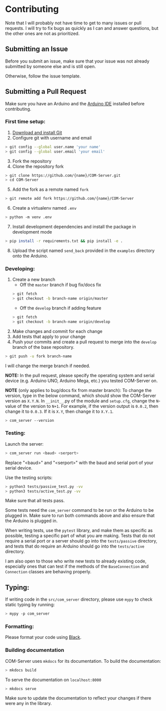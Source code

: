 # Contributing

Note that I will probably not have time to get to many issues or pull requests. I will try to fix bugs as quickly as I can and answer questions, but the other ones are not as prioritized.

## Submitting an Issue

Before you submit an issue, make sure that your issue was not already submitted by someone else and is still open.

Otherwise, follow the issue template.

## Submitting a Pull Request

Make sure you have an Arduino and the [Arduino IDE](https://www.arduino.cc/en/software) installed before contributing.

### First time setup:

1. [Download and install Git](https://git-scm.com/downloads)
2. Configure git with username and email
```sh
> git config --global user.name 'your name'
> git config --global user.email 'your email'
```
3. Fork the repository
4. Clone the repository fork
```sh
> git clone https://github.com/{name}/COM-Server.git
> cd COM-Server
```
5. Add the fork as a remote named `fork`
```sh
> git remote add fork https://github.com/{name}/COM-Server 
```
6. Create a virtualenv named `.env`
```sh
> python -m venv .env
```
7. Install development dependencies and install the package in development mode
```sh
> pip install -r requirements.txt && pip install -e .
```
8. Upload the script named `send_back` provided in the `examples` directory onto the Arduino.

### Developing:

1. Create a new branch  
    * Off the `master` branch if bug fix/docs fix
    ```sh
    > git fetch
    > git checkout -b branch-name origin/master
    ```
    * Off the `develop` branch if adding feature
    ```sh
    > git fetch
    > git checkout -b branch-name origin/develop
    ```
2. Make changes and commit for each change
3. Add tests that apply to your change
4. Push your commits and create a pull request to merge into the `develop` branch of the base repository.
```sh
> git push -u fork branch-name
```
I will change the merge branch if needed.

**NOTE:** In the pull request, please specify the operating system and serial device (e.g. Arduino UNO, Arduino Mega, etc.) you tested COM-Server on.

**NOTE** (only applies to bug/docs fix from master branch): To change the version, type in the below command, which should show the COM-Server version as `X.Y.N`. In `__init__`.py of the module and `setup.cfg`, change the `N`-value of the version to `N+1`. For example, if the version output is `0.0.2`, then change it to `0.0.3`. If it is `X.Y`, then change it to `X.Y.1`.

```sh
> com_server --version
```


### Testing:

Launch the server:
```sh
> com_server run <baud> <serport>
```

Replace "&lt;baud&gt;" and "&lt;serport&gt;" with the baud and serial port of your serial device.

Use the testing scripts:
```sh
> python3 tests/passive_test.py -vv
> python3 tests/active_test.py -vv
```

Make sure that all tests pass.

Some tests need the `com_server` command to be run or the Arduino to be plugged in. Make sure to run both commands above and also ensure that the Arduino is plugged in.

When writing tests, use the `pytest` library, and make them as specific as possible, testing a specific part of what you are making. Tests that do not require a serial port or a server should go into the `tests/passive` directory, and tests that do require an Arduino should go into the `tests/active` directory.

I am also open to those who write new tests to already existing code, especially ones that can test if the methods of the `BaseConnection` and `Connection` classes are behaving properly.

## Typing:

If writing code in the `src/com_server` directory, please use `mypy` to check static typing by running:

```sh
> mypy -p com_server
```

### Formatting:

Please format your code using [Black](https://black.readthedocs.io/en/stable/index.html).

### Building documentation

COM-Server uses `mkdocs` for its documentation. To build the documentation:

```sh
> mkdocs build
```

To serve the documentation on `localhost:8000`
```sh
> mkdocs serve
```

Make sure to update the documentation to reflect your changes if there were any in the library.
